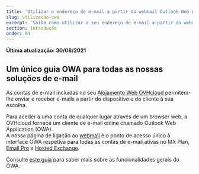```yaml
---
title: 'Utilizar o endereço de e-mail a partir do webmail Outlook Web App (OWA)'
slug: utilizacao-owa
excerpt: 'Saiba como utilizar o seu endereço de e-mail a partir do webmail OWA'
section: Introdução
order: 04
---
```


**Última atualização: 30/08/2021**

## Um único guia OWA para todas as nossas soluções de e-mail

As contas de e-mail incluídas no seu [Alojamento Web OVHcloud](https://www.ovhcloud.com/pt/web-hosting/) permitem-lhe enviar e receber e-mails a partir do dispositivo e do cliente à sua escolha.

Para aceder a uma conta de qualquer lugar através de um browser web, a OVHcloud fornece um cliente de e-mail online chamado Outlook Web Application (OWA).
<br>A nossa página de ligação ao [webmail](https://www.ovh.pt/mail/) é o ponto de acesso único à interface OWA respetiva para todas as contas de e-mail ativas no MX Plan, [Email Pro](https://www.ovhcloud.com/pt/emails/email-pro/) e [Hosted Exchange](https://www.ovhcloud.com/pt/emails/hosted-exchange/).

Consulte [este guia](https://docs.ovh.com/pt/microsoft-collaborative-solutions/exchange_2016_guia_de_utilizacao_do_outlook_web_app/) para saber mais sobre as funcionalidades gerais do OWA.
